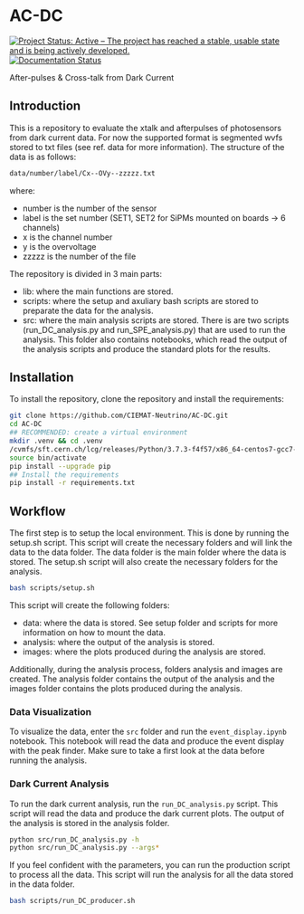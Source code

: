 # AC-DC

[![Project Status: Active – The project has reached a stable, usable state and is being actively developed.](https://www.repostatus.org/badges/latest/active.svg)](https://www.repostatus.org/#active)
[![Documentation Status](https://readthedocs.org/projects/ac-dc/badge/?version=latest)](https://ac-dc.readthedocs.io/en/latest/?badge=latest)

After-pulses &amp; Cross-talk from Dark Current

## Introduction

This is a repository to evaluate the xtalk and afterpulses of photosensors from dark current data. For now the supported format is segmented wvfs stored to txt files (see ref. data for more information).
The structure of the data is as follows:

```bash
data/number/label/Cx--OVy--zzzzz.txt
```

where:

- number is the number of the sensor
- label is the set number (SET1, SET2 for SiPMs mounted on boards -> 6 channels)
- x is the channel number
- y is the overvoltage
- zzzzz is the number of the file

The repository is divided in 3 main parts:

- lib: where the main functions are stored.
- scripts: where the setup and axuliary bash scripts are stored to preparate the data for the analysis.
- src: where the main analysis scripts are stored. There is are two scripts (run_DC_analysis.py and run_SPE_analysis.py) that are used to run the analysis. This folder also contains notebooks, which read the output of the analysis scripts and produce the standard plots for the results.

## Installation

To install the repository, clone the repository and install the requirements:

```bash
git clone https://github.com/CIEMAT-Neutrino/AC-DC.git
cd AC-DC
## RECOMMENDED: create a virtual environment
mkdir .venv && cd .venv
/cvmfs/sft.cern.ch/lcg/releases/Python/3.7.3-f4f57/x86_64-centos7-gcc7-opt/bin/python3 -m venv .
source bin/activate
pip install --upgrade pip
## Install the requirements
pip install -r requirements.txt
```

## Workflow

The first step is to setup the local environment. This is done by running the setup.sh script. This script will create the necessary folders and will link the data to the data folder. The data folder is the main folder where the data is stored. The setup.sh script will also create the necessary folders for the analysis.

```bash
bash scripts/setup.sh
```

This script will create the following folders:

- data: where the data is stored. See setup folder and scripts for more information on how to mount the data.
- analysis: where the output of the analysis is stored.
- images: where the plots produced during the analysis are stored.

Additionally, during the analysis process, folders analysis and images are created. The analysis folder contains the output of the analysis and the images folder contains the plots produced during the analysis.

### Data Visualization

To visualize the data, enter the ```src``` folder and run the ```event_display.ipynb``` notebook. This notebook will read the data and produce the event display with the peak finder. Make sure to take a first look at the data before running the analysis.

### Dark Current Analysis

To run the dark current analysis, run the ```run_DC_analysis.py``` script. This script will read the data and produce the dark current plots. The output of the analysis is stored in the analysis folder.

```bash
python src/run_DC_analysis.py -h
python src/run_DC_analysis.py --args*
```

If you feel confident with the parameters, you can run the production script to process all the data. This script will run the analysis for all the data stored in the data folder.

```bash
bash scripts/run_DC_producer.sh
```
